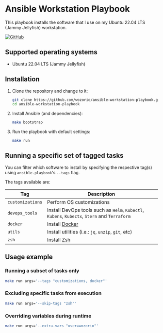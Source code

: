 # Ansible Workstation Playbook

This playbook installs the software that I use on my Ubuntu 22.04 LTS (Jammy Jellyfish) workstation.

[![GitHub](https://img.shields.io/github/license/wozorio/ansible-workstation-setup)](https://github.com/wozorio/ansible-workstation-setup/blob/master/LICENSE)

## Supported operating systems

- Ubuntu 22.04 LTS (Jammy Jellyfish)

## Installation

1. Clone the repository and change to it:

   ```bash
   git clone https://github.com/wozorio/ansible-workstation-playbook.git && \
   cd ansible-workstation-playbook
   ```

1. Install Ansible (and dependencies):

   ```bash
   make bootstrap
   ```

1. Run the playbook with default settings:

   ```bash
   make run
   ```

## Running a specific set of tagged tasks

You can filter which software to install by specifying the respective tag(s) using `ansible-playbook`'s `--tags` flag.

The tags available are:

| Tag              | Description                                                                                  |
| ---------------- | -------------------------------------------------------------------------------------------- |
| `customizations` | Perform OS customizations                                                                    |
| `devops_tools`   | Install DevOps tools such as `Helm`, `Kubectl`, `Kubens`, `Kubectx`, `Stern` and `Terraform` |
| `docker`         | Install [Docker](https://docs.docker.com/engine/install/ubuntu/)                             |
| `utils`          | Install utilities (i.e.: `jq`, `unzip`, `git`, etc)                                          |
| `zsh`            | Install [Zsh](https://www.zsh.org/)                                                          |

## Usage example

### Running a subset of tasks only

```bash
make run args='--tags "customizations, docker"'
```

### Excluding specific tasks from execution

```bash
make run args='--skip-tags "zsh"'
```

### Overriding variables during runtime

```bash
make run args='--extra-vars "user=wozorio"'
```
